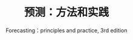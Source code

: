 ---
title: 预测：方法和实践
subtitle: Forecasting：principles and practice, 3rd edition
list_pages: true
order_by: title
---